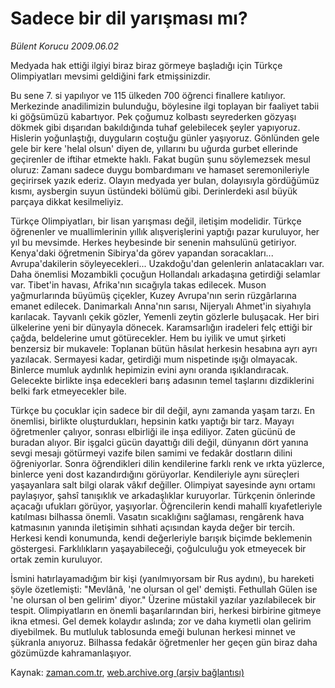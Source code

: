 # Sadece bir dil yarışması mı?

*Bülent Korucu 2009.06.02*

<tr><td class="metin" colspan="2" style="padding-top: 20px; padding-left: 5px; padding-right: 10px;">Medyada hak ettiği ilgiyi biraz biraz görmeye başladığı için Türkçe Olimpiyatları mevsimi geldiğini fark etmişsinizdir.</td></tr><tr><td class="metin" colspan="2" style="padding-top: 20px; padding-left: 5px; padding-right: 10px;"><p>Bu sene 7. si yapılıyor ve 115 ülkeden 700 öğrenci finallere katılıyor. Merkezinde anadilimizin bulunduğu, böylesine ilgi toplayan bir faaliyet tabii ki göğsümüzü kabartıyor. Pek çoğumuz kolbastı seyrederken gözyaşı dökmek gibi dışarıdan bakıldığında tuhaf gelebilecek şeyler yapıyoruz. Hislerin yoğunlaştığı, duyguların coştuğu günler yaşıyoruz. Gönlünden gele gele bir kere 'helal olsun' diyen de, yıllarını bu uğurda gurbet ellerinde geçirenler de iftihar etmekte haklı. Fakat bugün şunu söylemezsek mesul oluruz: Zamanı sadece duygu bombardımanı ve hamaset seremonileriyle geçirirsek yazık ederiz. Olayın medyada yer bulan, dolayısıyla gördüğümüz kısmı, aysbergin suyun üstündeki bölümü gibi. Derinlerdeki asıl büyük parçaya dikkat kesilmeliyiz.
<p>Türkçe Olimpiyatları, bir lisan yarışması değil, iletişim modelidir. Türkçe öğrenenler ve muallimlerinin yıllık alışverişlerini yaptığı pazar kuruluyor, her yıl bu mevsimde. Herkes heybesinde bir senenin mahsulünü getiriyor. Kenya'daki öğretmenin Sibirya'da görev yapandan soracakları... Avrupa'dakilerin söyleyecekleri... Uzakdoğu'dan gelenlerin anlatacakları var. Daha önemlisi Mozambikli çocuğun Hollandalı arkadaşına getirdiği selamlar var. Tibet'in havası, Afrika'nın sıcağıyla takas edilecek. Muson yağmurlarında büyümüş çiçekler, Kuzey Avrupa'nın serin rüzgârlarına emanet edilecek. Danimarkalı Anna'nın sarısı, Nijeryalı Ahmet'in siyahıyla karılacak. Tayvanlı çekik gözler, Yemenli zeytin gözlerle buluşacak. Her biri ülkelerine yeni bir dünyayla dönecek. Karamsarlığın iradeleri felç ettiği bir çağda, beldelerine umut götürecekler. Hem bu iyilik ve umut şirketi benzersiz bir mukavele: Toplanan bütün hâsılat herkesin hesabına ayrı ayrı yazılacak. Sermayesi kadar, getirdiği mum nispetinde ışığı olmayacak. Binlerce mumluk aydınlık hepimizin evini aynı oranda ışıklandıracak. Gelecekte birlikte inşa edecekleri barış adasının temel taşlarını dizdiklerini belki fark etmeyecekler bile.
<p>Türkçe bu çocuklar için sadece bir dil değil, aynı zamanda yaşam tarzı. En önemlisi, birlikte oluşturdukları, hepsinin katkı yaptığı bir tarz. Mayayı öğretmenler çalıyor, sonrası elbirliği ile inşa ediliyor. Zaten gücünü de buradan alıyor. Bir işgalci gücün dayattığı dili değil, dünyanın dört yanına sevgi mesajı götürmeyi vazife bilen samimi ve fedakâr dostların dilini öğreniyorlar. Sonra öğrendikleri dilin kendilerine farklı renk ve ırkta yüzlerce, binlerce yeni dost kazandırdığını görüyorlar. Kendileriyle aynı süreçleri yaşayanlara salt bilgi olarak vâkıf değiller. Olimpiyat sayesinde aynı ortamı paylaşıyor, şahsî tanışıklık ve arkadaşlıklar kuruyorlar. Türkçenin önlerinde açacağı ufukları görüyor, yaşıyorlar. Öğrencilerin kendi mahallî kıyafetleriyle katılması bilhassa önemli. Vasatın sıcaklığını sağlaması, rengârenk hava katmasının yanında iletişimin sıhhati açısından kayda değer bir tercih. Herkesi kendi konumunda, kendi değerleriyle barışık biçimde beklemenin göstergesi. Farklılıkların yaşayabileceği, çoğulculuğu yok etmeyecek bir ortak zemin kuruluyor.
<p>İsmini hatırlayamadığım bir kişi (yanılmıyorsam bir Rus aydını), bu hareketi şöyle özetlemişti: "Mevlânâ, 'ne olursan ol gel' demişti. Fethullah Gülen ise 'ne olursan ol ben gelirim' diyor." Üzerine müstakil yazılar yazılabilecek bir tespit. Olimpiyatların en önemli başarılarından biri, herkesi birbirine gitmeye ikna etmesi. Gel demek kolaydır aslında; zor ve daha kıymetli olan gelirim diyebilmek. Bu mutluluk tablosunda emeği bulunan herkesi minnet ve şükranla anıyoruz. Bilhassa fedakâr öğretmenler her geçen gün biraz daha gözümüzde kahramanlaşıyor. <br/></p></p></p></p></td></tr>

Kaynak: [zaman.com.tr](http://zaman.com.tr/yazar.do?yazino=854201), [web.archive.org (arşiv bağlantısı)](http://web.archive.org/web/20090605144729/http://www.zaman.com.tr:80/yazar.do?yazino=854201)
